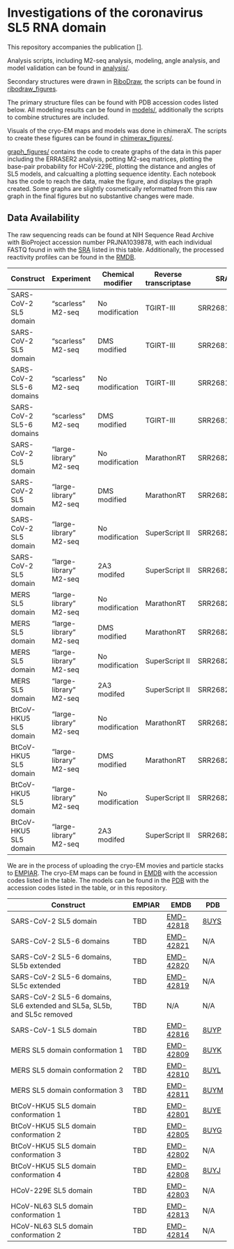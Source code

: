 # Investigations of the coronavirus SL5 RNA domain

This repository accompanies the publication [].

Analysis scripts, including M2-seq analysis, modeling, angle analysis, and model validation can be found in [analysis/](analysis).

Secondary structures were drawn in [RiboDraw](https://github.com/ribokit/RiboDraw), the scripts can be found in [ribodraw_figures](ribodraw_figures).

The primary structure files can be found with PDB accession codes listed below. All modeling results can be found in [models/](models), additionally the scripts to combine structures are included. 

Visuals of the cryo-EM maps and models was done in chimeraX. The scripts to create these figures can be found in [chimerax_figures/](chimerax_figures).

[graph_figures/](graph_figures) contains the code to create graphs of the data in this paper including the ERRASER2 analysis, potting M2-seq matrices, plotting the base-pair probability for HCoV-229E, plotting the distance and angles of SL5 models, and calcualting a plotting sequence identity. Each notebook has the code to reach the data, make the figure, and displays the graph created. Some graphs are slightly cosmetically reformatted from this raw graph in the final figures but no substantive changes were made.

##  Data Availability

The raw sequencing reads can be found at NIH Sequence Read Archive with BioProject accession number PRJNA1039878, with each individual FASTQ found in with the [SRA](https://www.ncbi.nlm.nih.gov/sra) listed in this table. Additionally, the processed reactivity profiles can be found in the [RMDB](https://rmdb.stanford.edu/).

| Construct                | Experiment             | Chemical modifier | Reverse transcriptase | SRA         | RMDB                                                         |
| ------------------------ | ---------------------- | ----------------- | --------------------- | ----------- | ------------------------------------------------------------ |
| SARS-CoV-2 SL5 domain    | “scarless” M2-seq      | No modification   | TGIRT-III             | SRR26810680 | [COVSL5_NOM_0002](https://rmdb.stanford.edu/detail/COVSL5_NOM_0002) |
| SARS-CoV-2 SL5 domain    | “scarless” M2-seq      | DMS modified      | TGIRT-III             | SRR26810681 | [COVSL5_DMS_0002](https://rmdb.stanford.edu/detail/COVSL5_DMS_0002) |
| SARS-CoV-2 SL5-6 domains | “scarless” M2-seq      | No modification   | TGIRT-III             | SRR26810682 | [COVSL5_NOM_0001](https://rmdb.stanford.edu/detail/COVSL5_NOM_0001) |
| SARS-CoV-2 SL5-6 domains | “scarless” M2-seq      | DMS modified      | TGIRT-III             | SRR26810683 | [COVSL5_DMS_0001](https://rmdb.stanford.edu/detail/COVSL5_DMS_0001) |
| SARS-CoV-2 SL5 domain    | “large-library” M2-seq | No modification   | MarathonRT            | SRR26827601 | [SL5CV2_NOM_0001](https://rmdb.stanford.edu/detail/SL5CV2_NOM_0001) |
| SARS-CoV-2 SL5 domain    | “large-library” M2-seq | DMS modified      | MarathonRT            | SRR26827601 | [SL5CV2_DMS_0001](https://rmdb.stanford.edu/detail/SL5CV2_DMS_0001) |
| SARS-CoV-2 SL5 domain    | “large-library” M2-seq | No modification   | SuperScript II        | SRR26827601 | [SL5CV2_NOM_0002](https://rmdb.stanford.edu/detail/SL5CV2_NOM_0002) |
| SARS-CoV-2 SL5 domain    | “large-library” M2-seq | 2A3 modifed       | SuperScript II        | SRR26827601 | [SL5CV2_2A3_0001](https://rmdb.stanford.edu/detail/SL5CV2_2A3_0001) |
| MERS SL5 domain          | “large-library” M2-seq | No modification   | MarathonRT            | SRR26827601 | [SL5MER_NOM_0001](https://rmdb.stanford.edu/detail/SL5MER_NOM_0001) |
| MERS SL5 domain          | “large-library” M2-seq | DMS modified      | MarathonRT            | SRR26827601 | [SL5MER_DMS_0001](https://rmdb.stanford.edu/detail/SL5MER_DMS_0001) |
| MERS SL5 domain          | “large-library” M2-seq | No modification   | SuperScript II        | SRR26827601 | [SL5MER_NOM_0002](https://rmdb.stanford.edu/detail/SL5MER_NOM_0002) |
| MERS SL5 domain          | “large-library” M2-seq | 2A3 modifed       | SuperScript II        | SRR26827601 | [SL5MER_2A3_0001](https://rmdb.stanford.edu/detail/SL5MER_2A3_0001) |
| BtCoV-HKU5 SL5 domain    | “large-library” M2-seq | No modification   | MarathonRT            | SRR26827601 | [SL5HKU_NOM_0001](https://rmdb.stanford.edu/detail/SL5HKU_NOM_0001) |
| BtCoV-HKU5 SL5 domain    | “large-library” M2-seq | DMS modified      | MarathonRT            | SRR26827601 | [SL5HKU_DMS_0001](https://rmdb.stanford.edu/detail/SL5HKU_DMS_0001) |
| BtCoV-HKU5 SL5 domain    | “large-library” M2-seq | No modification   | SuperScript II        | SRR26827601 | [SL5HKU_NOM_0002](https://rmdb.stanford.edu/detail/SL5HKU_NOM_0002) |
| BtCoV-HKU5 SL5 domain    | “large-library” M2-seq | 2A3 modifed       | SuperScript II        | SRR26827601 | [SL5HKU_2A3_0001](https://rmdb.stanford.edu/detail/SL5HKU_2A3_0001) |

We are in the process of uploading the cryo-EM movies and particle stacks to [EMPIAR](https://www.ebi.ac.uk/empiar/). The cryo-EM maps can be found in [EMDB](https://www.ebi.ac.uk/emdb/) with the accession codes listed in the table. The models can be found in the [PDB](https://www.rcsb.org/) with the accession codes listed in the table, or in this repository.

| Construct                                                    | EMPIAR | EMDB                                              | PDB                                         |
| ------------------------------------------------------------ | ------ | ------------------------------------------------- | ------------------------------------------- |
| SARS-CoV-2 SL5 domain                                        | TBD    | [EMD-42818](https://www.ebi.ac.uk/emdb/EMD-42818) | [8UYS](https://www.rcsb.org/structure/8uys) |
| SARS-CoV-2 SL5-6 domains                                     | TBD    | [EMD-42821](https://www.ebi.ac.uk/emdb/EMD-42821) | N/A                                         |
| SARS-CoV-2 SL5-6 domains, SL5b extended                      | TBD    | [EMD-42820](https://www.ebi.ac.uk/emdb/EMD-42820) | N/A                                         |
| SARS-CoV-2 SL5-6 domains, SL5c extended                      | TBD    | [EMD-42819](https://www.ebi.ac.uk/emdb/EMD-42819) | N/A                                         |
| SARS-CoV-2 SL5-6 domains, SL6 extended and SL5a, SL5b, and SL5c removed | TBD    | N/A                                               | N/A                                         |
| SARS-CoV-1 SL5 domain                                        | TBD    | [EMD-42816](https://www.ebi.ac.uk/emdb/EMD-42816) | [8UYP](https://www.rcsb.org/structure/8uyp) |
| MERS SL5 domain conformation 1                               | TBD    | [EMD-42809](https://www.ebi.ac.uk/emdb/EMD-42809) | [8UYK](https://www.rcsb.org/structure/8uyk) |
| MERS SL5 domain conformation 2                               | TBD    | [EMD-42810](https://www.ebi.ac.uk/emdb/EMD-42810) | [8UYL](https://www.rcsb.org/structure/8uyl) |
| MERS SL5 domain conformation 3                               | TBD    | [EMD-42811](https://www.ebi.ac.uk/emdb/EMD-42811) | [8UYM](https://www.rcsb.org/structure/8uym) |
| BtCoV-HKU5 SL5 domain conformation 1                         | TBD    | [EMD-42801](https://www.ebi.ac.uk/emdb/EMD-42801]) | [8UYE](https://www.rcsb.org/structure/8uye) |
| BtCoV-HKU5 SL5 domain conformation 2                         | TBD    | [EMD-42805](https://www.ebi.ac.uk/emdb/EMD-42805) | [8UYG](https://www.rcsb.org/structure/8uyg) |
| BtCoV-HKU5 SL5 domain conformation 3                         | TBD    | [EMD-42802](https://www.ebi.ac.uk/emdb/EMD-42802) | N/A                                         |
| BtCoV-HKU5 SL5 domain conformation 4                         | TBD    | [EMD-42808](https://www.ebi.ac.uk/emdb/EMD-42808) | [8UYJ](https://www.rcsb.org/structure/8uyj) |
| HCoV-229E SL5 domain                                         | TBD    | [EMD-42803](https://www.ebi.ac.uk/emdb/EMD-42803) | N/A                                         |
| HCoV-NL63 SL5 domain conformation 1                          | TBD    | [EMD-42813](https://www.ebi.ac.uk/emdb/EMD-42813) | N/A                                         |
| HCoV-NL63 SL5 domain conformation 2                          | TBD    | [EMD-42814](https://www.ebi.ac.uk/emdb/EMD-42814) | N/A                                         |

